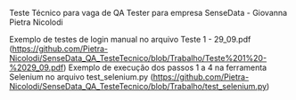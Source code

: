 Teste Técnico para vaga de QA Tester para empresa SenseData - Giovanna Pietra Nicolodi

Exemplo de testes de login manual no arquivo Teste 1 - 29_09.pdf (https://github.com/Pietra-Nicolodi/SenseData_QA_TesteTecnico/blob/Trabalho/Teste%201%20-%2029_09.pdf)
Exemplo de execução dos passos 1 a 4 na ferramenta Selenium no arquivo test_selenium.py (https://github.com/Pietra-Nicolodi/SenseData_QA_TesteTecnico/blob/Trabalho/test_selenium.py)
